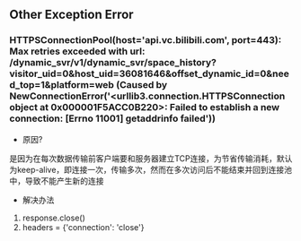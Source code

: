 ## Other Exception Error
### HTTPSConnectionPool(host='api.vc.bilibili.com', port=443): Max retries exceeded with url: /dynamic_svr/v1/dynamic_svr/space_history?visitor_uid=0&host_uid=36081646&offset_dynamic_id=0&need_top=1&platform=web (Caused by NewConnectionError('<urllib3.connection.HTTPSConnection object at 0x000001F5ACC0B220>: Failed to establish a new connection: [Errno 11001] getaddrinfo failed'))
- 原因?

是因为在每次数据传输前客户端要和服务器建立TCP连接，为节省传输消耗，默认为keep-alive，即连接一次，传输多次，然而在多次访问后不能结束并回到连接池中，导致不能产生新的连接

- 解决办法

1. response.close()
2. headers = {'connection': 'close'}
